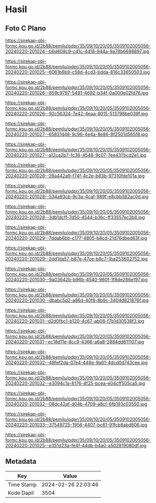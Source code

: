 # Hasil

## Foto C Plano

https://sirekap-obj-formc.kpu.go.id/2b88/pemilu/pdpr/35/09/10/20/05/3509102005056-20240220-201024--b6d608c9-c41c-4d18-944a-9a78b6698897.jpg

https://sirekap-obj-formc.kpu.go.id/2b88/pemilu/pdpr/35/09/10/20/05/3509102005056-20240220-201025--6061b6b9-c58d-4cd3-bdda-816c33650503.jpg

https://sirekap-obj-formc.kpu.go.id/2b88/pemilu/pdpr/35/09/10/20/05/3509102005056-20240220-201026--859c9797-5491-4692-b34f-0a000e02fd76.jpg

https://sirekap-obj-formc.kpu.go.id/2b88/pemilu/pdpr/35/09/10/20/05/3509102005056-20240220-201026--92c56324-7e42-4eaa-8015-513798be039f.jpg

https://sirekap-obj-formc.kpu.go.id/2b88/pemilu/pdpr/35/09/10/20/05/3509102005056-20240220-201027--65831d48-9c96-4e4a-8e86-8f2501d565f8.jpg

https://sirekap-obj-formc.kpu.go.id/2b88/pemilu/pdpr/35/09/10/20/05/3509102005056-20240220-201027--a12ca2b7-fc36-4548-9c07-7ee437bcd2e1.jpg

https://sirekap-obj-formc.kpu.go.id/2b88/pemilu/pdpr/35/09/10/20/05/3509102005056-20240220-201028--28a442a9-f74f-4c2e-b83b-97310fde101a.jpg

https://sirekap-obj-formc.kpu.go.id/2b88/pemilu/pdpr/35/09/10/20/05/3509102005056-20240220-201028--534a93cb-9c3a-4caf-989f-e8cbb382ac0d.jpg

https://sirekap-obj-formc.kpu.go.id/2b88/pemilu/pdpr/35/09/10/20/05/3509102005056-20240220-201028--3db1dcff-7d50-4544-b36c-ff33557ec2b8.jpg

https://sirekap-obj-formc.kpu.go.id/2b88/pemilu/pdpr/35/09/10/20/05/3509102005056-20240220-201029--7ddab6bb-c177-4805-b8cd-21d76dbed83f.jpg

https://sirekap-obj-formc.kpu.go.id/2b88/pemilu/pdpr/35/09/10/20/05/3509102005056-20240220-201029--2dd1da57-b87e-47ce-b8c7-1ba253602752.jpg

https://sirekap-obj-formc.kpu.go.id/2b88/pemilu/pdpr/35/09/10/20/05/3509102005056-20240220-201030--9a03642b-b96b-4540-960f-1f8de286e197.jpg

https://sirekap-obj-formc.kpu.go.id/2b88/pemilu/pdpr/35/09/10/20/05/3509102005056-20240220-201030--dbabc5d2-a86d-40f8-8b9c-3404d821876f.jpg

https://sirekap-obj-formc.kpu.go.id/2b88/pemilu/pdpr/35/09/10/20/05/3509102005056-20240220-201031--d2d0fbc1-b120-4c67-ab08-f7b1d30538f3.jpg

https://sirekap-obj-formc.kpu.go.id/2b88/pemilu/pdpr/35/09/10/20/05/3509102005056-20240220-201031--ec18d11e-8cc9-4366-a6a8-2884dd611107.jpg

https://sirekap-obj-formc.kpu.go.id/2b88/pemilu/pdpr/35/09/10/20/05/3509102005056-20240220-201032--48fef2da-07e4-446e-9a61-4dcd0d743cee.jpg

https://sirekap-obj-formc.kpu.go.id/2b88/pemilu/pdpr/35/09/10/20/05/3509102005056-20240220-201032--e3094c1a-8176-4f25-bcea-e04cff505ca5.jpg

https://sirekap-obj-formc.kpu.go.id/2b88/pemilu/pdpr/35/09/10/20/05/3509102005056-20240220-201032--08dc42af-d04b-4709-a8cf-6fb193c03550.jpg

https://sirekap-obj-formc.kpu.go.id/2b88/pemilu/pdpr/35/09/10/20/05/3509102005056-20240220-201033--37549725-1956-4407-bc61-91fcb8abd806.jpg

https://sirekap-obj-formc.kpu.go.id/2b88/pemilu/pdpr/35/09/10/20/05/3509102005056-20240220-201025--e351d23a-fe4f-44db-b4a0-a502819080df.jpg


## Metadata

| Key        | Value               |
| ---------- | ------------------- |
| Time Stamp | 2024-02-26 22:03:46 |
| Kode Dapil | 3504                |



